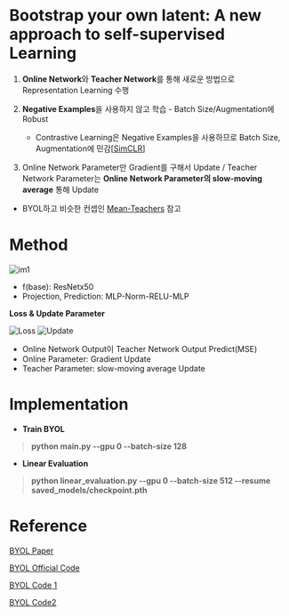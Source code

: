 # Bootstrap your own latent: A new approach to self-supervised Learning

1. **Online Network**와 **Teacher Network**를 통해 새로운 방법으로 Representation Learning 수행
2. **Negative Examples**을 사용하지 않고 학습 - Batch Size/Augmentation에 Robust

    - Contrastive Learning은 Negative Examples을 사용하므로 Batch Size, Augmentation에 민감[[SimCLR](https://arxiv.org/abs/2002.05709)]

3. Online Network Parameter만 Gradient를 구해서 Update / Teacher Network Parameter는 **Online Network Parameter의 slow-moving average**
통해 Update

* BYOL하고 비슷한 컨셉인 [Mean-Teachers](https://arxiv.org/abs/1703.01780) 참고

# Method

![im1](https://user-images.githubusercontent.com/76771847/161025114-35b73611-1137-4fbf-8e9b-061c66aa3b86.png)

- f(base): ResNetx50
- Projection, Prediction: MLP-Norm-RELU-MLP

**Loss & Update Parameter**

![Loss](https://user-images.githubusercontent.com/76771847/161025113-4216b071-e4eb-47cf-aad6-08970e868a1d.png)
![Update](https://user-images.githubusercontent.com/76771847/161025109-3b02c6da-7c6a-4c78-ae86-92399932252b.png)

- Online Network Output이 Teacher Network Output Predict(MSE)
- Online Parameter: Gradient Update
- Teacher Parameter: slow-moving average Update

# Implementation

- **Train BYOL**
> **python main.py --gpu 0 --batch-size 128**

- **Linear Evaluation**
> **python linear_evaluation.py --gpu 0 --batch-size 512 --resume saved_models/checkpoint.pth**

# Reference
[BYOL Paper](https://arxiv.org/abs/2006.07733)

[BYOL Official Code](https://github.com/deepmind/deepmind-research/tree/master/byol)

[BYOL Code 1](https://github.com/lucidrains/byol-pytorch)

[BYOL Code2 ](https://github.com/sthalles/PyTorch-BYOL)
